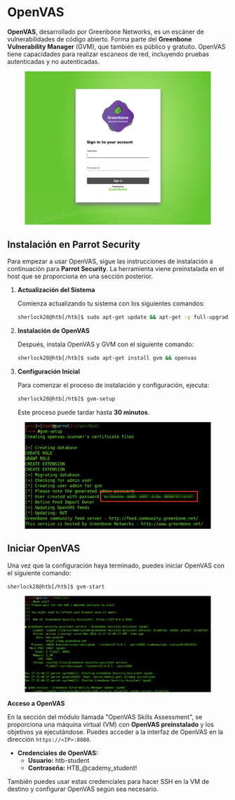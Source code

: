 # OpenVAS

**OpenVAS**, desarrollado por Greenbone Networks, es un escáner de vulnerabilidades de código abierto. Forma parte del **Greenbone Vulnerability Manager** (GVM), que también es público y gratuito. OpenVAS tiene capacidades para realizar escaneos de red, incluyendo pruebas autenticadas y no autenticadas.

<figure><img src="../.gitbook/assets/Greenbone_Security_Assistant.webp" alt=""><figcaption></figcaption></figure>

## **Instalación en Parrot Security**

Para empezar a usar OpenVAS, sigue las instrucciones de instalación a continuación para **Parrot Security**. La herramienta viene preinstalada en el host que se proporciona en una sección posterior.

1.  **Actualización del Sistema**

    Comienza actualizando tu sistema con los siguientes comandos:

    ```bash
    sherlock28@htb[/htb]$ sudo apt-get update && apt-get -y full-upgrade
    ```
2.  **Instalación de OpenVAS**

    Después, instala OpenVAS y GVM con el siguiente comando:

    ```bash
    sherlock28@htb[/htb]$ sudo apt-get install gvm && openvas
    ```
3.  **Configuración Inicial**

    Para comenzar el proceso de instalación y configuración, ejecuta:

    ```bash
    sherlock28@htb[/htb]$ gvm-setup
    ```

    Este proceso puede tardar hasta **30 minutos**.

<figure><img src="../.gitbook/assets/gvmsetup.webp" alt=""><figcaption></figcaption></figure>

## **Iniciar OpenVAS**

Una vez que la configuración haya terminado, puedes iniciar OpenVAS con el siguiente comando:

```bash
sherlock28@htb[/htb]$ gvm-start
```

<figure><img src="../.gitbook/assets/gvmstart.webp" alt=""><figcaption></figcaption></figure>

**Acceso a OpenVAS**

En la sección del módulo llamada "OpenVAS Skills Assessment", se proporciona una máquina virtual (VM) con **OpenVAS preinstalado** y los objetivos ya ejecutándose. Puedes acceder a la interfaz de OpenVAS en la dirección `https://<IP>:8080`.

* **Credenciales de OpenVAS:**
  * **Usuario:** htb-student
  * **Contraseña:** HTB\_@cademy\_student!

También puedes usar estas credenciales para hacer SSH en la VM de destino y configurar OpenVAS según sea necesario.

